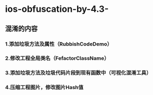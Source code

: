 # ios-obfuscation-by-4.3-

## 混淆的内容

### 1.添加垃圾方法及属性（RubbishCodeDemo）
### 2.修改工程全局类名（FefactorClassName）
### 3.添加垃圾方法及垃圾代码片段到现有函数中（可视化混淆工具）
### 4.压缩工程图片，修改图片Hash值
